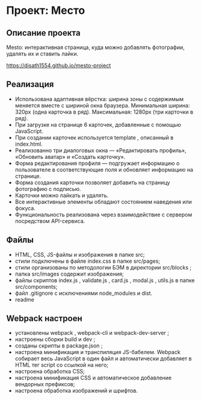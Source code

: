 # Проект: Место
## Описание проекта
Mesto: интерактивная страница, куда можно добавлять фотографии, удалять их и ставить лайки.

https://disath1554.github.io/mesto-project


## Реализация

* Использована адаптивная вёрстка: ширина зоны с содержимым  меняется вместе с шириной окна браузера. Минимальная ширина: 320px (одна карточка в ряд). Максимальная: 1280px (три карточки в ряд).
* При загрузке на странице  6 карточек, добавленные с помощью JavaScript. 
* При создании карточек  используется template , описанный в index.html.
* Реализованно три диалоговых окна — «Редактировать профиль», «Обновить аватар»  и «Создать карточку».
* Форма редактирования профиля — подгружает информацию о пользователе в соответствующие поля и обновляет информацию на странице.
* Форма создания карточки позволяет добавить на страницу фотографию с подписью.
* Карточки можно лайкать и удалять.
* Все интерактивные элементы обладают состоянием наведения или фокуса.
* Функциональность реализована через взаимодействие с сервером посредством API-сервиса.
## Файлы
* HTML, CSS, JS-файлы и изображения в папке src;
* стили подключены в файле index.css в папке src/pages;
* стили организованы по методологии БЭМ в директории src/blocks ;
* папка src/images содержит изображения;
* файлы скриптов index.js , validate.js , card.js , modal.js , utils.js в папке src/components;
* файл .gitignore с исключениями node_modules и dist.
* readme

## Webpack настроен
* установлены webpack , webpack-cli и webpack-dev-server ;
* настроены сборки build и dev ;
* созданы скрипты в package.json ;
* настроена минификация и транспиляция JS-бабелем. Webpack собирает весь JavaScript в один файл и автоматически добавляет в HTML тег script со ссылкой на него;
* настроена обработка CSS;
* настроена минификация CSS и автоматическое добавление вендорных префиксов;
* настроена обработка изображений и шрифтов.



